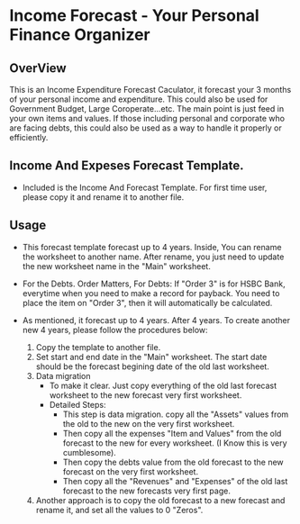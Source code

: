 # Income Forecast - Your Personal Finance Organizer

## OverView

This is an Income Expenditure Forecast Caculator, it forecast your 3 months of your personal income and expenditure.
This could also be used for Government Budget, Large Coroperate...etc. The main point is just feed in your own items
and values. If those including personal and corporate who are facing debts, this could also be used as a way to handle
it properly or efficiently. 

## Income And Expeses Forecast Template.

 * Included is the Income And Forecast Template. For first time user, please copy it and rename it to another file.
    
## Usage

* This forecast template forecast up to 4 years. Inside, You can rename the worksheet to another name. 
  After rename, you just need to update the new worksheet name in the "Main" worksheet. 

* For the Debts. Order Matters, For Debts: If "Order 3" is for HSBC Bank, everytime when you need to make a record for payback. 
  You need to place the item on "Order 3", then it will automatically be  calculated. 

* As mentioned, it forecast up to 4 years. After 4 years. To create another new 4 years, please follow the procedures below:
    1. Copy the template to another file.
    2. Set start and end date in the "Main" worksheet. The start date should be the forecast begining date of the old last worksheet.
    3. Data migration
        - To make it clear. Just copy everything of the old last forecast worksheet to the new forecast very first worksheet. 
        * Detailed Steps:
          - This step is data migration. copy all the "Assets" values from the old to the new on the very first worksheet. 
          - Then copy all the expenses "Item and Values" from the old forecast to the new for every worksheet. (I Know this is very cumblesome).
          - Then copy the debts value from the old forecast to the new forecast on the very first worksheet.
          - Then copy all the "Revenues" and "Expenses" of the old last forecast to the new forecasts very first page. 
    4. Another approach is to copy the old forecast to a new forecast and rename it, and set all the values to 0 "Zeros".